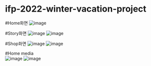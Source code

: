 # ifp-2022-winter-vacation-project

#Home화면
![image](https://user-images.githubusercontent.com/90214890/156147822-b8b41824-8b22-4cc8-b830-d5d39175b995.png)

#Story화면
![image](https://user-images.githubusercontent.com/90214890/156147893-8c1ce2e5-f012-4b30-b071-aa05ec304899.png)
![image](https://user-images.githubusercontent.com/90214890/156147988-23f8cb89-7349-4e33-80e5-a2c5394e1d00.png)

#Shop화면
![image](https://user-images.githubusercontent.com/90214890/156148064-04ea0d72-7a48-42b7-8550-94bd063d8c08.png)
![image](https://user-images.githubusercontent.com/90214890/156148117-7084359d-dba1-4f6a-bf7d-7da88f2d688e.png)

#Home media <br>
![image](https://user-images.githubusercontent.com/90214890/156148268-25f266f0-4631-4996-8faa-330267f583ff.png)
![image](https://user-images.githubusercontent.com/90214890/156149010-8f36ae8f-45b5-4d32-9edc-773621f09de5.png)
